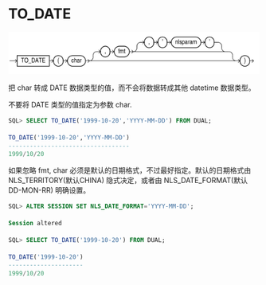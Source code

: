 # TO_DATE

![to_date](./images/to_date.png)

把 char 转成 DATE 数据类型的值，而不会将数据转成其他 datetime 数据类型。

不要将 DATE 类型的值指定为参数 char.

```sql
SQL> SELECT TO_DATE('1999-10-20','YYYY-MM-DD') FROM DUAL;

TO_DATE('1999-10-20','YYYY-MM-DD')
----------------------------------
1999/10/20
``` 

如果忽略 fmt, char 必须是默认的日期格式，不过最好指定。默认的日期格式由 NLS_TERRITORY(默认CHINA) 隐式决定，或者由 NLS_DATE_FORMAT(默认DD-MON-RR) 明确设置。

```sql
SQL> ALTER SESSION SET NLS_DATE_FORMAT='YYYY-MM-DD';

Session altered

SQL> SELECT TO_DATE('1999-10-20') FROM DUAL;

TO_DATE('1999-10-20')
---------------------
1999/10/20
```